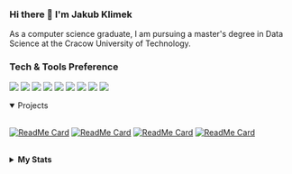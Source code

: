 ### Hi there 👋 I'm Jakub Klimek

As a computer science graduate, I am pursuing a master's degree in Data Science at the Cracow University of Technology.

### Tech & Tools Preference

  <img src="http://img.shields.io/badge/-Java-yellow?style=flat&logo=java&logoColor=white"> </b>
  <img src="http://img.shields.io/badge/-Python-blue?style=flat&logo=python&logoColor=white"> </b>
  <img src="http://img.shields.io/badge/-Git-F1502F?style=flat&logo=git&logoColor=FFFFFF"> </b>
  <img src="http://img.shields.io/badge/-Github-000000?style=flat&logo=github&logoColor=FFFFFF"> </b>
  <img src="https://img.shields.io/badge/-JavaScript-eed718?style=flat&logo=javascript&logoColor=ffffff"> </b>
  <img src = "https://img.shields.io/badge/-HTML5-E34F26?style=flat&logo=html5&logoColor=white"> </b>
  <img src = "https://img.shields.io/badge/-CSS3-1572B6?style=flat&logo=css3&logoColor=white"> </b>
  <img src="http://img.shields.io/badge/-VS%20Code-007ACC?style=flat&logo=visual%20studio%20code&logoColor=white"> </b>
  <img src="http://img.shields.io/badge/-IntelliJ IDEA-f09760?style=flat&logo=IntelliJ+IDEA&logoColor=white"> </b>

<details open>
<summary>  Projects </summary>

<br />

[![ReadMe Card](https://github-readme-stats.vercel.app/api/pin/?username=takikuba&repo=Nonograms)](https://github.com/takikuba/Nonograms.git)
[![ReadMe Card](https://github-readme-stats.vercel.app/api/pin/?username=Camillo-commits&repo=EwolutionaryAlgorithmApp)](https://github.com/Camillo-commits/EwolutionaryAlgorithmApp)
[![ReadMe Card](https://github-readme-stats.vercel.app/api/pin/?username=takikuba&repo=WDPAI)](https://github.com/takikuba/WDPAI.git)
[![ReadMe Card](https://github-readme-stats.vercel.app/api/pin/?username=takikuba&repo=Calculator)](https://github.com/takikuba/Calculator.git)


<br />
</details>



<details>
  <summary><b>My Stats</b><br></summary>
    <div>
      <b>
        <a href="https://github.com/takikuba/github-readme-stats/actions">
          <img alt="takikuba's github stats" src="https://github-readme-stats-gaurav.vercel.app/api?username=takikuba&show_icons=true&title_color=4078c0&icon_color=6cc644&text_color=333&bg_color=f5f5f5"/>
        </a>
        </br>
        <a href="https://github.com/takikuba/github-readme-stats/actions">
          <img alt="takikuba's github stats" src=https://github-readme-stats.vercel.app/api/top-langs/?username=takikuba&theme=white"/>

  </b>
 </details>
